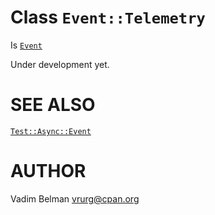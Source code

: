 Class `Event::Telemetry`
========================

Is [`Event`](https://github.com/vrurg/raku-Test-Async/blob/v0.1.900/docs/md/Test/Async/Event.md)

Under development yet.

SEE ALSO
========

[`Test::Async::Event`](https://github.com/vrurg/raku-Test-Async/blob/v0.1.900/docs/md/Test/Async/Event.md)

AUTHOR
======

Vadim Belman <vrurg@cpan.org>

